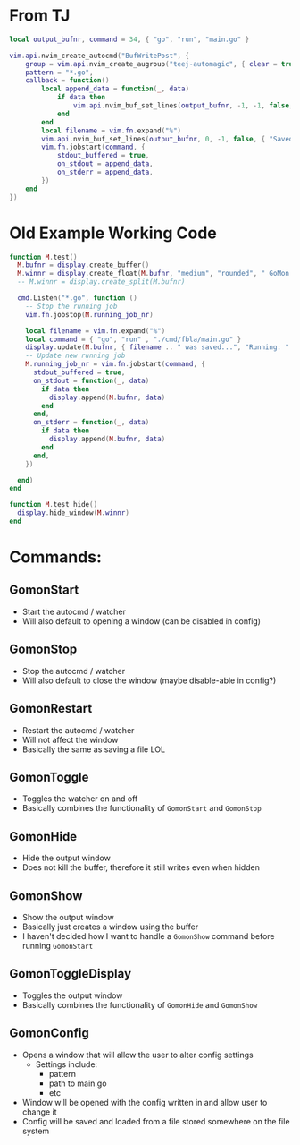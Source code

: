 # From TJ

```lua
local output_bufnr, command = 34, { "go", "run", "main.go" }

vim.api.nvim_create_autocmd("BufWritePost", {
    group = vim.api.nvim_create_augroup("teej-automagic", { clear = true }),
    pattern = "*.go",
    callback = function()
        local append_data = function(_, data)
            if data then
                vim.api.nvim_buf_set_lines(output_bufnr, -1, -1, false, data)
            end
        end
        local filename = vim.fn.expand("%")
        vim.api.nvim_buf_set_lines(output_bufnr, 0, -1, false, { "Saved file: " .. filename })
        vim.fn.jobstart(command, {
            stdout_buffered = true,
            on_stdout = append_data,
            on_stderr = append_data,
        })
    end
})
```


# Old Example Working Code
```lua
function M.test()
  M.bufnr = display.create_buffer()
  M.winnr = display.create_float(M.bufnr, "medium", "rounded", " GoMon Result... ")
  -- M.winnr = display.create_split(M.bufnr)

  cmd.Listen("*.go", function ()
    -- Stop the running job
    vim.fn.jobstop(M.running_job_nr)

    local filename = vim.fn.expand("%")
    local command = { "go", "run" , "./cmd/fbla/main.go" }
    display.update(M.bufnr, { filename .. " was saved...", "Running: " .. table.concat(command, " ") })
    -- Update new running job
    M.running_job_nr = vim.fn.jobstart(command, {
      stdout_buffered = true,
      on_stdout = function(_, data)
        if data then
          display.append(M.bufnr, data)
        end
      end,
      on_stderr = function(_, data)
        if data then
          display.append(M.bufnr, data)
        end
      end,
    })

  end)
end

function M.test_hide()
  display.hide_window(M.winnr)
end
```

# Commands: 

## GomonStart
- Start the autocmd / watcher
- Will also default to opening a window (can be disabled in config)

## GomonStop
- Stop the autocmd / watcher
- Will also default to close the window (maybe disable-able in config?)

## GomonRestart
- Restart the autocmd / watcher
- Will not affect the window
- Basically the same as saving a file LOL

## GomonToggle
- Toggles the watcher on and off
- Basically combines the functionality of `GomonStart` and `GomonStop`

## GomonHide
- Hide the output window
- Does not kill the buffer, therefore it still writes even when hidden

## GomonShow
- Show the output window
- Basically just creates a window using the buffer
- I haven't decided how I want to handle a `GomonShow` command before running `GomonStart`

## GomonToggleDisplay
- Toggles the output window
- Basically combines the functionality of `GomonHide` and `GomonShow`

## GomonConfig
- Opens a window that will allow the user to alter config settings
    - Settings include:
        - pattern
        - path to main.go
        - etc
- Window will be opened with the config written in and allow user to change it
- Config will be saved and loaded from a file stored somewhere on the file system
